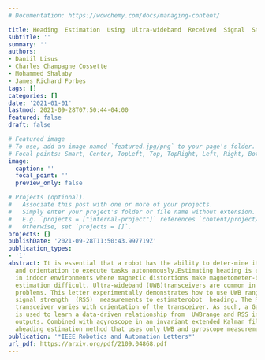 ```yaml
---
# Documentation: https://wowchemy.com/docs/managing-content/

title: Heading  Estimation  Using  Ultra-wideband  Received  Signal  Strength and  Gaussian  Processes
subtitle: ''
summary: ''
authors:
- Daniil Lisus
- Charles Champagne Cossette
- Mohammed Shalaby
- James Richard Forbes
tags: []
categories: []
date: '2021-01-01'
lastmod: 2021-09-28T07:50:44-04:00
featured: false
draft: false

# Featured image
# To use, add an image named `featured.jpg/png` to your page's folder.
# Focal points: Smart, Center, TopLeft, Top, TopRight, Left, Right, BottomLeft, Bottom, BottomRight.
image:
  caption: ''
  focal_point: ''
  preview_only: false

# Projects (optional).
#   Associate this post with one or more of your projects.
#   Simply enter your project's folder or file name without extension.
#   E.g. `projects = ["internal-project"]` references `content/project/deep-learning/index.md`.
#   Otherwise, set `projects = []`.
projects: []
publishDate: '2021-09-28T11:50:43.997719Z'
publication_types:
- '1'
abstract: It is essential that a robot has the ability to deter-mine its position
  and orientation to execute tasks autonomously.Estimating heading is especially challenging
  in indoor environments where magnetic distortions make magnetometer-based heading
  estimation difficult. Ultra-wideband (UWB)transceivers are common in indoor localization
  problems. This letter experimentally demonstrates how to use UWB range and received
  signal strength  (RSS)  measurements to estimaterobot  heading. The RSS of a UWB
  transceiver varies with orientation of the transceiver. As such, a Gaussian process(GP)
  is used to learn a data-driven relationship from  UWBrange and RSS inputs to orientation
  outputs. Combined with agyroscope in an invariant extended Kalman filter, this realizes
  aheading estimation method that uses only UWB and gyroscope measurements.
publication: '*IEEE Robotics and Automation Letters*'
url_pdf: https://arxiv.org/pdf/2109.04868.pdf
---
```

